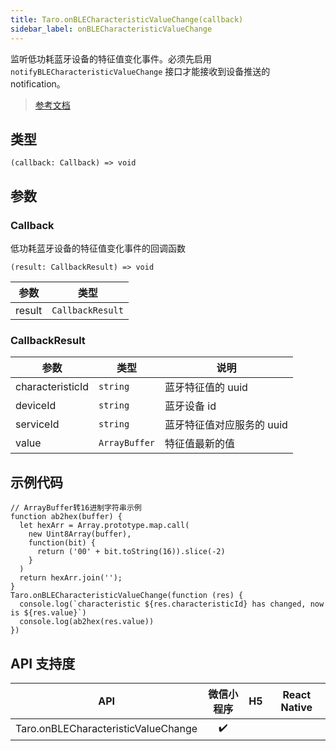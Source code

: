 ```yaml
---
title: Taro.onBLECharacteristicValueChange(callback)
sidebar_label: onBLECharacteristicValueChange
---
```


监听低功耗蓝牙设备的特征值变化事件。必须先启用 `notifyBLECharacteristicValueChange` 接口才能接收到设备推送的 notification。

> [参考文档](https://developers.weixin.qq.com/miniprogram/dev/api/device/bluetooth-ble/wx.onBLECharacteristicValueChange.html)

## 类型

```tsx
(callback: Callback) => void
```

## 参数

### Callback

低功耗蓝牙设备的特征值变化事件的回调函数

```tsx
(result: CallbackResult) => void
```

<table>
  <thead>
    <tr>
      <th>参数</th>
      <th>类型</th>
    </tr>
  </thead>
  <tbody>
    <tr>
      <td>result</td>
      <td><code>CallbackResult</code></td>
    </tr>
  </tbody>
</table>

### CallbackResult

<table>
  <thead>
    <tr>
      <th>参数</th>
      <th>类型</th>
      <th>说明</th>
    </tr>
  </thead>
  <tbody>
    <tr>
      <td>characteristicId</td>
      <td><code>string</code></td>
      <td>蓝牙特征值的 uuid</td>
    </tr>
    <tr>
      <td>deviceId</td>
      <td><code>string</code></td>
      <td>蓝牙设备 id</td>
    </tr>
    <tr>
      <td>serviceId</td>
      <td><code>string</code></td>
      <td>蓝牙特征值对应服务的 uuid</td>
    </tr>
    <tr>
      <td>value</td>
      <td><code>ArrayBuffer</code></td>
      <td>特征值最新的值</td>
    </tr>
  </tbody>
</table>

## 示例代码

```tsx
// ArrayBuffer转16进制字符串示例
function ab2hex(buffer) {
  let hexArr = Array.prototype.map.call(
    new Uint8Array(buffer),
    function(bit) {
      return ('00' + bit.toString(16)).slice(-2)
    }
  )
  return hexArr.join('');
}
Taro.onBLECharacteristicValueChange(function (res) {
  console.log(`characteristic ${res.characteristicId} has changed, now is ${res.value}`)
  console.log(ab2hex(res.value))
})
```

## API 支持度

|                 API                 | 微信小程序 | H5 | React Native |
|:-----------------------------------:|:-----:|:--:|:------------:|
| Taro.onBLECharacteristicValueChange |  ✔️   |    |              |
